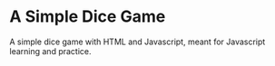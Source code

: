 # A Simple Dice Game
A simple dice game with HTML and Javascript, meant for Javascript learning and practice.
